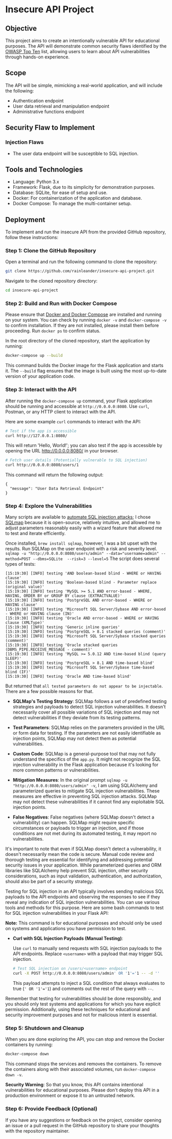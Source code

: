 # Insecure API Project
## Objective
This project aims to create an intentionally vulnerable API for educational purposes. The API will demonstrate common security flaws identified by the [OWASP Top Ten](https://owasp.org/www-project-top-ten/) list, allowing users to learn about API vulnerabilities through hands-on experience.

## Scope
The API will be simple, mimicking a real-world application, and will include the following:

- Authentication endpoint
- User data retrieval and manipulation endpoint
- Administrative functions endpoint

## Security Flaw to Implement
### Injection Flaws
- The user data endpoint will be susceptible to SQL injection.

## Tools and Technologies
- Language: Python 3.x
- Framework: Flask, due to its simplicity for demonstration purposes.
- Database: SQLite, for ease of setup and use.
- Docker: For containerization of the application and database.
- Docker Compose: To manage the multi-container setup.

## Deployment
To implement and run the insecure API from the provided GitHub repository, follow these instructions:

### Step 1: Clone the GitHub Repository

Open a terminal and run the following command to clone the repository:

```bash
git clone https://github.com/rainleander/insecure-api-project.git
```

Navigate to the cloned repository directory:

```bash
cd insecure-api-project
```

### Step 2: Build and Run with Docker Compose

Please ensure that [Docker and Docker Compose](https://docs.docker.com/get-docker/) are installed and running on your system. You can check by running `docker -v` and `docker-compose -v` to confirm installation. If they are not installed, please install them before proceeding. Run `docker ps` to confirm status.

In the root directory of the cloned repository, start the application by running:

```bash
docker-compose up --build
```

This command builds the Docker image for the Flask application and starts it. The `--build` flag ensures that the image is built using the most up-to-date version of your application code.

### Step 3: Interact with the API

After running the `docker-compose up` command, your Flask application should be running and accessible at `http://0.0.0.0:8080`. Use `curl`, Postman, or any HTTP client to interact with the API.

Here are some example `curl` commands to interact with the API:

```bash
# Test if the app is accessible
curl http://127.0.0.1:8080/
```
This will return 'Hello, World!'; you can also test if the app is accessible by opening the URL http://0.0.0.0:8080/ in your browser.  

```bash
# Fetch user details (Potentially vulnerable to SQL injection)
curl http://0.0.0.0:8080/users/1
```
This command will return the following output: 
```
{
  "message": "User Data Retrieval Endpoint"
}
```

### Step 4: Explore the Vulnerabilities

Many scripts are available to [automate SQL injection attacks](https://letmegooglethat.com/?q=scripts+to+automate+SQL+injection+attacks); I chose [SQLmap](https://sqlmap.org/) because it is open-source, relatively intuitive, and allowed me to adjust parameters reasonably easily with a wizard feature that allowed me to test and iterate efficiently. 

Once installed, `brew install sqlmap`, however, I was a bit upset with the results.
Run SQLMap on the user endpoint with a risk and severity level. 
`sqlmap -u "http://0.0.0.0:8080/users/admin" --data="username=admin" --method=POST --dbms=SQLite  --risk=3 --level=5`
The script does several types of tests:

```
[15:19:30] [INFO] testing 'AND boolean-based blind - WHERE or HAVING clause'
[15:19:30] [INFO] testing 'Boolean-based blind - Parameter replace (original value)'
[15:19:30] [INFO] testing 'MySQL >= 5.1 AND error-based - WHERE, HAVING, ORDER BY or GROUP BY clause (EXTRACTVALUE)'
[15:19:30] [INFO] testing 'PostgreSQL AND error-based - WHERE or HAVING clause'
[15:19:30] [INFO] testing 'Microsoft SQL Server/Sybase AND error-based - WHERE or HAVING clause (IN)'
[15:19:30] [INFO] testing 'Oracle AND error-based - WHERE or HAVING clause (XMLType)'
[15:19:30] [INFO] testing 'Generic inline queries'
[15:19:30] [INFO] testing 'PostgreSQL > 8.1 stacked queries (comment)'
[15:19:30] [INFO] testing 'Microsoft SQL Server/Sybase stacked queries (comment)'
[15:19:30] [INFO] testing 'Oracle stacked queries (DBMS_PIPE.RECEIVE_MESSAGE - comment)'
[15:19:30] [INFO] testing 'MySQL >= 5.0.12 AND time-based blind (query SLEEP)'
[15:19:30] [INFO] testing 'PostgreSQL > 8.1 AND time-based blind'
[15:19:30] [INFO] testing 'Microsoft SQL Server/Sybase time-based blind (IF)'
[15:19:30] [INFO] testing 'Oracle AND time-based blind'
```

But returned that `all tested parameters do not appear to be injectable`. There are a few possible reasons for that. 

- **SQLMap's Testing Strategy**: SQLMap follows a set of predefined testing strategies and payloads to detect SQL injection vulnerabilities. It doesn't necessarily cover all possible variations of SQL injection and may not detect vulnerabilities if they deviate from its testing patterns.

- **Test Parameters**: SQLMap relies on the parameters provided in the URL or form data for testing. If the parameters are not easily identifiable as injection points, SQLMap may not detect them as potential vulnerabilities.

- **Custom Code**: SQLMap is a general-purpose tool that may not fully understand the specifics of the `app.py`. It might not recognize the SQL injection vulnerability in the Flask application because it's looking for more common patterns or vulnerabilities.

- **Mitigation Measures**: In the original prompt `sqlmap -u "http://0.0.0.0:8080/users/admin" -v`, I am using SQLAlchemy and parameterized queries to mitigate SQL injection vulnerabilities. These measures are effective in preventing SQL injection attacks. SQLMap may not detect these vulnerabilities if it cannot find any exploitable SQL injection points.

- **False Negatives**: False negatives (where SQLMap doesn't detect a vulnerability) can happen. SQLMap might require specific circumstances or payloads to trigger an injection, and if those conditions are not met during its automated testing, it may report no vulnerabilities.

It's important to note that even if SQLMap doesn't detect a vulnerability, it doesn't necessarily mean the code is secure. Manual code review and thorough testing are essential for identifying and addressing potential security issues in your application. While parameterized queries and ORM libraries like SQLAlchemy help prevent SQL injection, other security considerations, such as input validation, authentication, and authorization, should also be part of a security strategy.

Testing for SQL injection in an API typically involves sending malicious SQL payloads to the API endpoints and observing the responses to see if they reveal any indication of SQL injection vulnerabilities. You can use various tools and methods for this purpose. Here are some bash commands to test for SQL injection vulnerabilities in your Flask API:

**Note:** This command is for educational purposes and should only be used on systems and applications you have permission to test.

- **Curl with SQL Injection Payloads (Manual Testing)**:

   Use `curl` to manually send requests with SQL injection payloads to the API endpoints. Replace `<username>` with a payload that may trigger SQL injection.

   ```bash
   # Test SQL injection on /users/<username> endpoint
   curl -X POST http://0.0.0.0:8080/users/admin' OR '1'='1 -- -d ''
   ```

   This payload attempts to inject a SQL condition that always evaluates to true (`' OR '1'='1`) and comments out the rest of the query with `--`.

Remember that testing for vulnerabilities should be done responsibly, and you should only test systems and applications for which you have explicit permission. Additionally, using these techniques for educational and security improvement purposes and not for malicious intent is essential.

### Step 5: Shutdown and Cleanup

When you are done exploring the API, you can stop and remove the Docker containers by running:

```bash
docker-compose down
```

This command stops the services and removes the containers. To remove the containers along with their associated volumes, run `docker-compose down -v`.

**Security Warning**: So that you know, this API contains intentional vulnerabilities for educational purposes. Please don't deploy this API in a production environment or expose it to an untrusted network.

### Step 6: Provide Feedback (Optional)

If you have any suggestions or feedback on the project, consider opening an issue or a pull request in the GitHub repository to share your thoughts with the repository maintainer.
